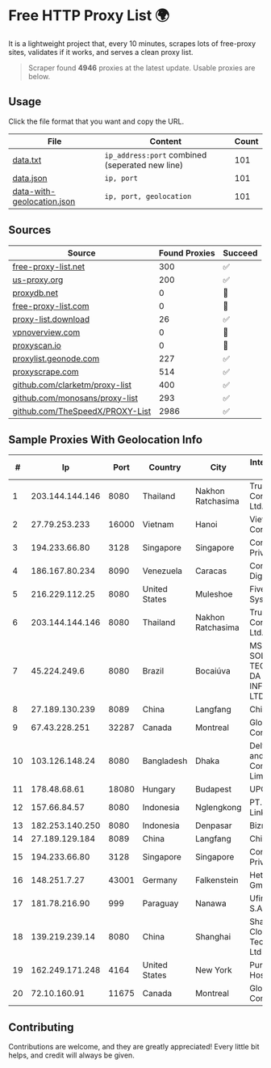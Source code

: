 
# Free HTTP Proxy List 🌍

It is a lightweight project that, every 10 minutes, scrapes lots of free-proxy sites, validates if it works, and serves a clean proxy list.


> Scraper found **4946** proxies at the latest update. Usable proxies are below.

## Usage

Click the file format that you want and copy the URL.


|File|Content|Count|
|----|-------|-----|
|[data.txt](https://raw.githubusercontent.com/themiralay/Proxy-List-World/master/data.txt)|`ip_address:port` combined (seperated new line)|101|
|[data.json](https://raw.githubusercontent.com/themiralay/Proxy-List-World/master/data.json)|`ip, port`|101|
|[data-with-geolocation.json](https://raw.githubusercontent.com/themiralay/Proxy-List-World/master/data-with-geolocation.json)|`ip, port, geolocation`|101|

## Sources

|Source|Found Proxies|Succeed|
|------|-------------|-------|
|[free-proxy-list.net](https://free-proxy-list.net)|300|✅|
|[us-proxy.org](https://www.us-proxy.org)|200|✅|
|[proxydb.net](http://proxydb.net)|0|🚫|
|[free-proxy-list.com](https://free-proxy-list.com/?page=&port=&type%5B%5D=http&type%5B%5D=https&up_time=0&search=Search)|0|🚫|
|[proxy-list.download](https://www.proxy-list.download/HTTP)|26|✅|
|[vpnoverview.com](https://vpnoverview.com/privacy/anonymous-browsing/free-proxy-servers)|0|🚫|
|[proxyscan.io](https://www.proxyscan.io)|0|🚫|
|[proxylist.geonode.com](https://proxylist.geonode.com/api/proxy-list?limit=300&page=1&sort_by=lastChecked&sort_type=desc&protocols=http,https)|227|✅|
|[proxyscrape.com](https://api.proxyscrape.com/v2/?request=displayproxies&protocol=http&timeout=10000&country=all&ssl=all&anonymity=all)|514|✅|
|[github.com/clarketm/proxy-list](https://raw.githubusercontent.com/clarketm/proxy-list/master/proxy-list-raw.txt)|400|✅|
|[github.com/monosans/proxy-list](https://raw.githubusercontent.com/monosans/proxy-list/main/proxies/http.txt)|293|✅|
|[github.com/TheSpeedX/PROXY-List](https://raw.githubusercontent.com/TheSpeedX/PROXY-List/master/http.txt)|2986|✅|


## Sample Proxies With Geolocation Info

|#|Ip|Port|Country|City|Internet Service Provider|
|-|--|----|-------|----|-------------------------|
|1|203.144.144.146|8080|Thailand|Nakhon Ratchasima|True Internet Corporation CO. Ltd.|
|2|27.79.253.233|16000|Vietnam|Hanoi|Viettel Corporation|
|3|194.233.66.80|3128|Singapore|Singapore|Contabo Asia Private Limited|
|4|186.167.80.234|8090|Venezuela|Caracas|Corporacion Digitel C.A|
|5|216.229.112.25|8080|United States|Muleshoe|Five Area Systems, LLC|
|6|203.144.144.146|8080|Thailand|Nakhon Ratchasima|True Internet Corporation CO. Ltd.|
|7|45.224.249.6|8080|Brazil|Bocaiúva|MS - SOLUÇÕES EM TECNOLOGIA DA INFORMAÇÃO LTDA|
|8|27.189.130.239|8089|China|Langfang|Chinanet|
|9|67.43.228.251|32287|Canada|Montreal|GloboTech Communications|
|10|103.126.148.24|8080|Bangladesh|Dhaka|Delta Software and Communication Limited|
|11|178.48.68.61|18080|Hungary|Budapest|UPC|
|12|157.66.84.57|8080|Indonesia|Nglengkong|PT. Menaksopal Link Nusantara|
|13|182.253.140.250|8080|Indonesia|Denpasar|Biznet Networks|
|14|27.189.129.184|8089|China|Langfang|Chinanet|
|15|194.233.66.80|3128|Singapore|Singapore|Contabo Asia Private Limited|
|16|148.251.7.27|43001|Germany|Falkenstein|Hetzner Online GmbH|
|17|181.78.216.90|999|Paraguay|Nanawa|Ufinet Paraguay S.A|
|18|139.219.239.14|8080|China|Shanghai|Shanghai Blue Cloud Technology Co., Ltd|
|19|162.249.171.248|4164|United States|New York|PureVoltage Hosting Inc.|
|20|72.10.160.91|11675|Canada|Montreal|GloboTech Communications|



## Contributing

Contributions are welcome, and they are greatly appreciated! Every
little bit helps, and credit will always be given.

